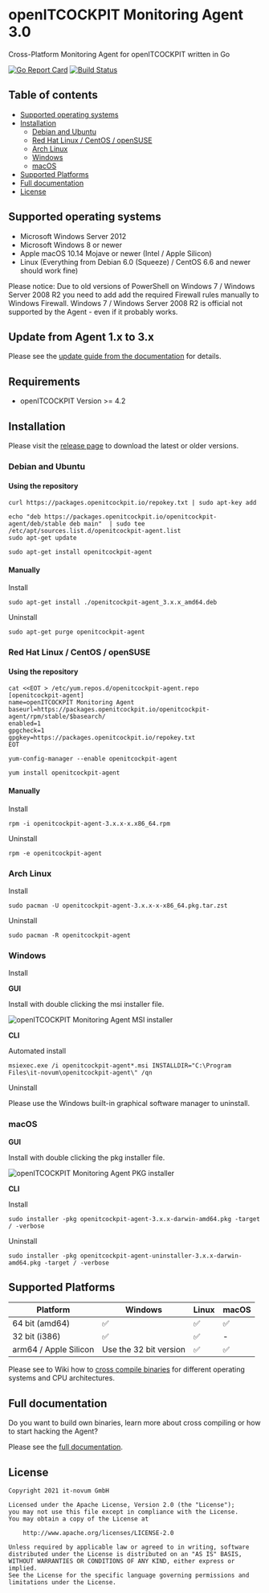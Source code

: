 # openITCOCKPIT Monitoring Agent 3.0
Cross-Platform Monitoring Agent for openITCOCKPIT written in Go

[![Go Report Card](https://goreportcard.com/badge/github.com/openITCOCKPIT/openitcockpit-agent-go)](https://goreportcard.com/report/github.com/openITCOCKPIT/openitcockpit-agent-go)
[![Build Status](https://drone.openitcockpit.io/buildStatus/icon?job=openitcockpit-agent-go%2Fmain)](https://drone.openitcockpit.io/job/openitcockpit-agent-go/job/main/)

## Table of contents
* [Supported operating systems](#supported-operating-systems)
* [Installation](#installation)
  - [Debian and Ubuntu](#debian-and-ubuntu)
  - [Red Hat Linux / CentOS / openSUSE](#red-hat-linux--centos--opensuse)
  - [Arch Linux](#arch-linux)
  - [Windows](#windows)
  - [macOS](#macos)
* [Supported Platforms](#supported-platforms)
* [Full documentation](#full-documentation)
* [License](#license)

## Supported operating systems

* Microsoft Windows Server 2012
* Microsoft Windows 8 or newer
* Apple macOS 10.14 Mojave or newer (Intel / Apple Silicon)
* Linux (Everything from Debian 6.0 (Squeeze) / CentOS 6.6 and newer should work fine)

Please notice: Due to old versions of PowerShell on Windows 7 / Windows Server 2008 R2 you need to add add the required Firewall rules manually to Windows Firewall.
Windows 7 / Windows Server 2008 R2 is official not supported by the Agent - even if it probably works.

## Update from Agent 1.x to 3.x
Please see the [update guide from the documentation](https://github.com/openITCOCKPIT/openitcockpit-agent-go/wiki/Update-from-Agent-1.x-to-3.x) for details.

## Requirements
* openITCOCKPIT Version >= 4.2

## Installation

Please visit the [release page](https://github.com/openITCOCKPIT/openitcockpit-agent-go/releases) to download the latest or older versions.

### Debian and Ubuntu

#### Using the repository

```
curl https://packages.openitcockpit.io/repokey.txt | sudo apt-key add

echo "deb https://packages.openitcockpit.io/openitcockpit-agent/deb/stable deb main"  | sudo tee /etc/apt/sources.list.d/openitcockpit-agent.list
sudo apt-get update

sudo apt-get install openitcockpit-agent
```

#### Manually
Install
```
sudo apt-get install ./openitcockpit-agent_3.x.x_amd64.deb
```

Uninstall
```
sudo apt-get purge openitcockpit-agent
```

### Red Hat Linux / CentOS / openSUSE

#### Using the repository

```
cat <<EOT > /etc/yum.repos.d/openitcockpit-agent.repo
[openitcockpit-agent]
name=openITCOCKPIT Monitoring Agent
baseurl=https://packages.openitcockpit.io/openitcockpit-agent/rpm/stable/$basearch/
enabled=1
gpgcheck=1
gpgkey=https://packages.openitcockpit.io/repokey.txt
EOT

yum-config-manager --enable openitcockpit-agent

yum install openitcockpit-agent
```

#### Manually
Install
```
rpm -i openitcockpit-agent-3.x.x-x.x86_64.rpm
```

Uninstall
```
rpm -e openitcockpit-agent
```

### Arch Linux
Install
```
sudo pacman -U openitcockpit-agent-3.x.x-x-x86_64.pkg.tar.zst
```

Uninstall
```
sudo pacman -R openitcockpit-agent
```

### Windows
Install

**GUI**

Install with double clicking the msi installer file.

![openITCOCKPIT Monitoring Agent MSI installer](/docs/images/msi_installer_new.png)

**CLI**

Automated install

```
msiexec.exe /i openitcockpit-agent*.msi INSTALLDIR="C:\Program Files\it-novum\openitcockpit-agent\" /qn
```

Uninstall

Please use the Windows built-in graphical software manager to uninstall.

### macOS

**GUI**

Install with double clicking the pkg installer file.

![openITCOCKPIT Monitoring Agent PKG installer](/docs/images/pkg_install_macos3.png)

**CLI**

Install
```
sudo installer -pkg openitcockpit-agent-3.x.x-darwin-amd64.pkg -target / -verbose
```

Uninstall
```
sudo installer -pkg openitcockpit-agent-uninstaller-3.x.x-darwin-amd64.pkg -target / -verbose
```

## Supported Platforms

| Platform              | Windows                | Linux | macOS |
|-----------------------|------------------------|-------|-------|
| 64 bit (amd64)        | ✅                      | ✅     | ✅     |
| 32 bit (i386)         | ✅                      | ✅     | -     |
| arm64 / Apple Silicon | Use the 32 bit version | ✅     | ✅     |


Please see to Wiki how to [cross compile binaries](https://github.com/openITCOCKPIT/openitcockpit-agent-go/wiki/Build-binary#cross-compile) for different operating systems and CPU architectures.

## Full documentation
Do you want to build own binaries, learn more about cross compiling or how to start hacking the Agent?

Please see the [full documentation](https://github.com/openITCOCKPIT/openitcockpit-agent-go/wiki).

## License
```
Copyright 2021 it-novum GmbH

Licensed under the Apache License, Version 2.0 (the "License");
you may not use this file except in compliance with the License.
You may obtain a copy of the License at

    http://www.apache.org/licenses/LICENSE-2.0

Unless required by applicable law or agreed to in writing, software
distributed under the License is distributed on an "AS IS" BASIS,
WITHOUT WARRANTIES OR CONDITIONS OF ANY KIND, either express or implied.
See the License for the specific language governing permissions and
limitations under the License.
```
